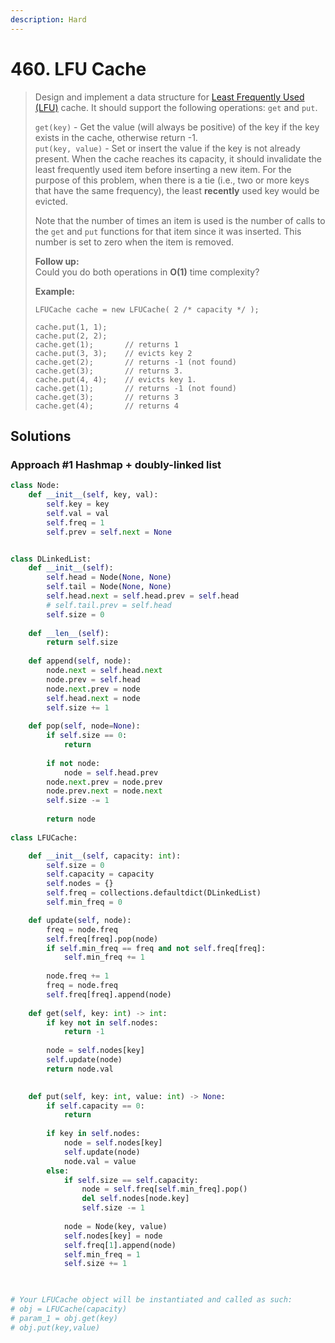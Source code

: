 ```yaml
---
description: Hard
---
```


# 460. LFU Cache

> Design and implement a data structure for [Least Frequently Used \(LFU\)](https://en.wikipedia.org/wiki/Least_frequently_used) cache. It should support the following operations: `get` and `put`.
>
> `get(key)` - Get the value \(will always be positive\) of the key if the key exists in the cache, otherwise return -1.  
> `put(key, value)` - Set or insert the value if the key is not already present. When the cache reaches its capacity, it should invalidate the least frequently used item before inserting a new item. For the purpose of this problem, when there is a tie \(i.e., two or more keys that have the same frequency\), the least **recently** used key would be evicted.
>
> Note that the number of times an item is used is the number of calls to the `get` and `put` functions for that item since it was inserted. This number is set to zero when the item is removed.
>
> **Follow up:**  
> Could you do both operations in **O\(1\)** time complexity?
>
> **Example:**
>
> ```text
> LFUCache cache = new LFUCache( 2 /* capacity */ );
>
> cache.put(1, 1);
> cache.put(2, 2);
> cache.get(1);       // returns 1
> cache.put(3, 3);    // evicts key 2
> cache.get(2);       // returns -1 (not found)
> cache.get(3);       // returns 3.
> cache.put(4, 4);    // evicts key 1.
> cache.get(1);       // returns -1 (not found)
> cache.get(3);       // returns 3
> cache.get(4);       // returns 4
> ```

## Solutions

### Approach \#1 Hashmap + doubly-linked list

```python
class Node:
    def __init__(self, key, val):
        self.key = key
        self.val = val
        self.freq = 1
        self.prev = self.next = None


class DLinkedList:
    def __init__(self):
        self.head = Node(None, None)
        self.tail = Node(None, None)
        self.head.next = self.head.prev = self.head
        # self.tail.prev = self.head
        self.size = 0
        
    def __len__(self):
        return self.size
    
    def append(self, node):
        node.next = self.head.next
        node.prev = self.head
        node.next.prev = node
        self.head.next = node
        self.size += 1
        
    def pop(self, node=None):
        if self.size == 0:
            return
        
        if not node:
            node = self.head.prev
        node.next.prev = node.prev
        node.prev.next = node.next
        self.size -= 1
        
        return node
        
class LFUCache:

    def __init__(self, capacity: int):
        self.size = 0
        self.capacity = capacity
        self.nodes = {}
        self.freq = collections.defaultdict(DLinkedList)
        self.min_freq = 0

    def update(self, node):
        freq = node.freq
        self.freq[freq].pop(node)
        if self.min_freq == freq and not self.freq[freq]:
            self.min_freq += 1
            
        node.freq += 1
        freq = node.freq
        self.freq[freq].append(node)
    
    def get(self, key: int) -> int:
        if key not in self.nodes:
            return -1
        
        node = self.nodes[key]
        self.update(node)
        return node.val
        

    def put(self, key: int, value: int) -> None:
        if self.capacity == 0:
            return
        
        if key in self.nodes:
            node = self.nodes[key]
            self.update(node)
            node.val = value
        else:
            if self.size == self.capacity:
                node = self.freq[self.min_freq].pop()
                del self.nodes[node.key]
                self.size -= 1
            
            node = Node(key, value)
            self.nodes[key] = node
            self.freq[1].append(node)
            self.min_freq = 1
            self.size += 1
        


# Your LFUCache object will be instantiated and called as such:
# obj = LFUCache(capacity)
# param_1 = obj.get(key)
# obj.put(key,value)
```

